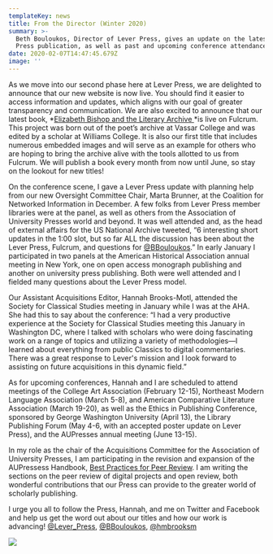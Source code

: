 ```yaml
---
templateKey: news
title: From the Director (Winter 2020)
summary: >-
  Beth Bouloukos, Director of Lever Press, gives an update on the latest Lever
  Press publication, as well as past and upcoming conference attendance
date: 2020-02-07T14:47:45.679Z
image: ''
---
```

As we move into our second phase here at Lever Press, we are delighted to announce that our new website is now live. You should find it easier to access information and updates, which aligns with our goal of greater transparency and communication. We are also excited to announce that our latest book, *[Elizabeth Bishop and the Literary Archive ](https://www.fulcrum.org/concern/monographs/2b88qd97w)*is live on Fulcrum. This project was born out of the poet’s archive at Vassar College and was edited by a scholar at Williams College. It is also our first title that includes numerous embedded images and will serve as an example for others who are hoping to bring the archive alive with the tools allotted to us from Fulcrum. We will publish a book every month from now until June, so stay on the lookout for new titles!

On the conference scene, I gave a Lever Press update with planning help from our new Oversight Committee Chair, Marta Brunner, at the Coalition for Networked Information in December. A few folks from Lever Press member libraries were at the panel, as well as others from the Association of University Presses world and beyond. It was well attended and, as the head of external affairs for the US National Archive tweeted, “6 interesting short updates in the 1:00 slot, but so far ALL the discussion has been about the Lever Press, Fulcrum, and questions for [@BBouloukos](https://nam02.safelinks.protection.outlook.com/?url=https%3A%2F%2Ftwitter.com%2FBBouloukos&data=02%7C01%7Cmhassen%40bowdoin.edu%7C461576c81aef484cb12408d7a6714357%7C984e32e5f98a4600aa3227c3f948abe3%7C1%7C0%7C637160877710536353&sdata=mAMS8hAMN4q6b4fxNVVYHLanzatr4rBPjHkPvmCPVA0%3D&reserved=0).” In early January I participated in two panels at the American Historical Association annual meeting in New York, one on open access monograph publishing and another on university press publishing. Both were well attended and I fielded many questions about the Lever Press model.

Our Assistant Acquisitions Editor, Hannah Brooks-Motl, attended the Society for Classical Studies meeting in January while I was at the AHA. She had this to say about the conference: “I had a very productive experience at the Society for Classical Studies meeting this January in Washington DC, where I talked with scholars who were doing fascinating work on a range of topics and utilizing a variety of methodologies—I learned about everything from public Classics to digital commentaries. There was a great response to Lever's mission and I look forward to assisting on future acquisitions in this dynamic field.”

As for upcoming conferences, Hannah and I are scheduled to attend meetings of the College Art Association (February 12-15), Northeast Modern Language Association (March 5-8), and American Comparative Literature Association (March 19-20), as well as the Ethics in Publishing Conference, sponsored by George Washington University (April 13), the Library Publishing Forum (May 4-6, with an accepted poster update on Lever Press), and the AUPresses annual meeting (June 13-15).

In my role as the chair of the Acquisitions Committee for the Association of University Presses, I am participating in the revision and expansion of the AUPressess Handbook, [Best Practices for Peer Review](http://www.aupresses.org/resources/for-members/handbooks-and-toolkits/peer-review-best-practices). I am writing the sections on the peer review of digital projects and open review, both wonderful contributions that our Press can provide to the greater world of scholarly publishing.

I urge you all to follow the Press, Hannah, and me on Twitter and Facebook and help us get the word out about our titles and how our work is advancing! [@Lever_Press](https://twitter.com/lever_press), [@BBouloukos](https://nam02.safelinks.protection.outlook.com/?url=https%3A%2F%2Ftwitter.com%2FBBouloukos&data=02%7C01%7Cmhassen%40bowdoin.edu%7C461576c81aef484cb12408d7a6714357%7C984e32e5f98a4600aa3227c3f948abe3%7C1%7C0%7C637160877710546310&sdata=DzksHnzMnK0eX9F%2FXrsIwxlQpm9Gh6cpcneVbqQWDDQ%3D&reserved=0), [@hmbrooksm](https://twitter.com/hmbrooksm)

![](assets/beth_headshot.jpg)
